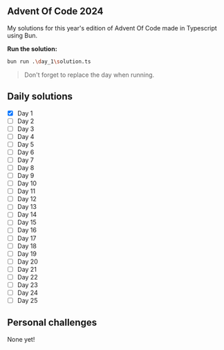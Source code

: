 ## Advent Of Code 2024

My solutions for this year's edition of Advent Of Code made in Typescript using Bun.

**Run the solution:**

```sh
bun run .\day_1\solution.ts
```

> Don't forget to replace the day when running.

## Daily solutions

- [x] Day 1
- [ ] Day 2
- [ ] Day 3
- [ ] Day 4
- [ ] Day 5
- [ ] Day 6
- [ ] Day 7
- [ ] Day 8
- [ ] Day 9
- [ ] Day 10
- [ ] Day 11
- [ ] Day 12
- [ ] Day 13
- [ ] Day 14
- [ ] Day 15
- [ ] Day 16
- [ ] Day 17
- [ ] Day 18
- [ ] Day 19
- [ ] Day 20
- [ ] Day 21
- [ ] Day 22
- [ ] Day 23
- [ ] Day 24
- [ ] Day 25

## Personal challenges

None yet!

